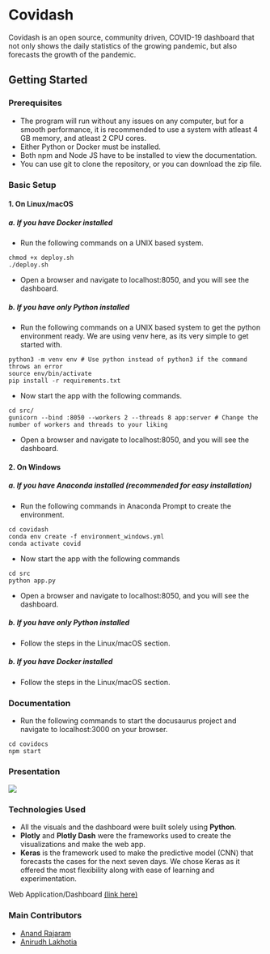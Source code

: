 # Covidash

Covidash is an open source, community driven, COVID-19 dashboard that not only shows the daily statistics of the growing pandemic, but also forecasts the growth of the pandemic.

## Getting Started

### Prerequisites

- The program will run without any issues on any computer, but for a smooth performance, it is recommended to use a system with atleast 4 GB memory, and atleast 2 CPU cores.
- Either Python or Docker must be installed.
- Both npm and Node JS have to be installed to view the documentation.
- You can use git to clone the repository, or you can download the zip file.

### Basic Setup

#### 1. On Linux/macOS

##### a. If you have Docker installed

- Run the following commands on a UNIX based system.

```
chmod +x deploy.sh
./deploy.sh
```

- Open a browser and navigate to localhost:8050, and you will see the dashboard.

##### b. If you have only Python installed

- Run the following commands on a UNIX based system to get the python environment ready. We are using venv here, as its very simple to get started with.

```
python3 -m venv env # Use python instead of python3 if the command throws an error
source env/bin/activate
pip install -r requirements.txt
```

- Now start the app with the following commands.

```
cd src/
gunicorn --bind :8050 --workers 2 --threads 8 app:server # Change the number of workers and threads to your liking
```

- Open a browser and navigate to localhost:8050, and you will see the dashboard.

#### 2. On Windows

##### a. If you have Anaconda installed (recommended for easy installation)

- Run the following commands in Anaconda Prompt to create the environment.

```
cd covidash
conda env create -f environment_windows.yml
conda activate covid
```

- Now start the app with the following commands

```
cd src
python app.py
```

- Open a browser and navigate to localhost:8050, and you will see the dashboard.

##### b. If you have only Python installed

- Follow the steps in the Linux/macOS section.

##### b. If you have Docker installed

- Follow the steps in the Linux/macOS section.

### Documentation

- Run the following commands to start the docusaurus project and navigate to localhost:3000 on your browser.

```
cd covidocs
npm start
```

### Presentation
<a href = "https://colab.research.google.com/drive/12SBxJ_N1TLJgc6pZVy9G-vgZY3k2w_Aa?usp=sharing">
<img src='https://img.shields.io/static/v1?label=view%20on&message=google%20colab&color=ffa31a&style=for-the-badge' />
</a> 

### Technologies Used

- All the visuals and the dashboard were built solely using **Python**. 
- **Plotly** and **Plotly Dash** were the frameworks used to create the visualizations and make the web app.
- **Keras** is the framework used to make the predictive model (CNN) that forecasts the cases for the next seven days. We chose Keras as it offered the most flexibility along with ease of learning and experimentation.


Web Application/Dashboard [(link here)](https://github.com/anandrajaram21/covidash) 

### Main Contributors
 - [Anand Rajaram](https://github.com/anandrajaram21/)
 - [Anirudh Lakhotia](https://github.com/anirudhlakhotia/)
